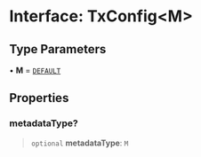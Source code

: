 # Interface: TxConfig\<M\>

## Type Parameters

• **M** = [`DEFAULT`](../enumerations/MetadataType.md#default)

## Properties

### metadataType?

> `optional` **metadataType**: `M`
